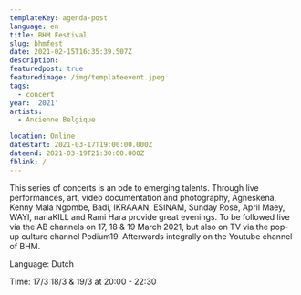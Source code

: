 ```yaml
---
templateKey: agenda-post
language: en
title: BHM Festival
slug: bhmfest
date: 2021-02-15T16:35:39.507Z
description:
featuredpost: true
featuredimage: /img/templateevent.jpeg
tags:
  - concert
year: '2021'
artists:
  - Ancienne Belgique

location: Online
datestart: 2021-03-17T19:00:00.000Z
dateend: 2021-03-19T21:30:00.000Z
fblink: /
---
```


This series of concerts is an ode to emerging talents. Through live performances, art, video documentation and photography, Agneskena, Kenny Mala Ngombe, Badi, IKRAAAN, ESINAM, Sunday Rose, April Maey, WAYI, nanaKILL and Rami Hara provide great evenings. To be followed live via the AB channels on 17, 18 & 19 March 2021, but also on TV via the pop-up culture channel Podium19. Afterwards integrally on the Youtube channel of BHM.

Language: Dutch



Time: 17/3 18/3 & 19/3 at 20:00 - 22:30
